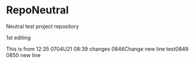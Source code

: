 # RepoNeutral
Neutral test project repository

1st editing

This is from 12:35 0704U21
08:39 changes
0846Change
new line test0849
0850 new line 

